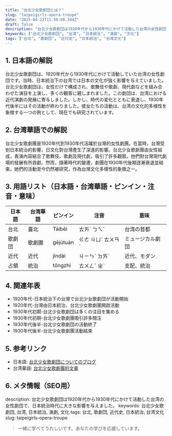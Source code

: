 ```yaml
---
title: "台北少女歌劇団とは？"
slug: "taipeigirls-opera-troupe"
date: "2025-04-22T11:50:08.344Z"
draft: false
description: "台北少女歌劇団は1920年代から1930年代にかけて活動した台湾の女性劇団で、日本統治時代に大きな影響を与えました。"
keywords: ["台北少女歌劇団", "台湾", "日本統治", "演劇", "文化"]
tags: ["台北", "歌劇団", "近代史", "日本統治", "台湾文化"]
---
```


## 1. 日本語の解説
台北少女歌劇団は、1920年代から1930年代にかけて活動していた台湾の女性劇団です。当時、日本統治下の台湾では日本の文化が強く影響を与えていました。台北少女歌劇団は、女性だけで構成され、歌舞伎や歌劇、現代劇などを組み合わせた演目を上演し、多くの観客に親しまれました。この劇団は、台湾における近代演劇の発展に寄与しました。しかし、時代の変化とともに衰退し、1930年代後半にはその活動が終わりました。彼女たちの活動は、台湾の文化的多様性を象徴する一つの例として、現在でも研究されています。

## 2. 台湾華語での解説  
台北少女歌劇團是1920年代到1930年代活躍於台灣的女性劇團。在當時，台灣受到日本統治的影響，日文化對台灣產生了深遠的影響。台北少女歌劇團由女性組成，表演內容結合了歌舞伎、歌劇及現代劇，吸引了許多觀眾。他們對台灣現代劇場的發展有所貢獻。然而，隨著時代的變遷，劇團在1930年代後期逐漸衰退並結束。她們的活動至今仍然被研究，作為台灣文化多樣性的象徵之一。

## 3. 用語リスト（日本語・台湾華語・ピンイン・注音・意味）

| 日本語     | 台湾華語     | ピンイン    | 注音       | 意味                     |
|------------|--------------|-------------|------------|--------------------------|
| 台北       | 臺北         | Táiběi      | ㄊㄞˊ ㄅㄟˇ | 台湾の首都               |
| 歌劇団     | 歌劇團       | gējùtuán    | ㄍㄜ ㄐㄩˋ ㄊㄨㄢˊ | ミュージカル劇団         |
| 近代       | 近代         | jìndài     | ㄐㄧㄣˋ ㄉㄞˋ | 近代、モダン             |
| 占領       | 統治         | tǒngzhì    | ㄊㄨㄥˇ ㄓˋ   | 支配、統治               |

## 4. 関連年表

- 1920年代-日本統治下の台灣で台北少女歌劇団が活動開始
- 1920年代-台灣由日本統治，台北少女歌劇團開啟活動
- 1930年代初期-台北少女歌劇団は多くの注目を集める
- 1930年代初期-台北少女歌劇團吸引許多關注
- 1930年代後半-台北少女歌劇団の活動終了
- 1930年代後半-台北少女歌劇團活動結束

## 5. 参考リンク  
- 日本語: [台北少女歌劇団についてのブログ](https://example-blog-japan.com)
- 台湾華語: [台北少女歌劇團的文章](https://example-blog-taiwan.com)

## 6. メタ情報（SEO用） 
description: 台北少女歌劇団は1920年代から1930年代にかけて活動した台湾の女性劇団で、日本統治時代に大きな影響を与えました。
keywords: 台北少女歌劇団, 台湾, 日本統治, 演劇, 文化
tags: 台北, 歌劇団, 近代史, 日本統治, 台湾文化
slug: taipeigirls-opera-troupe

>一緒に学べてうれしいです。あなたの学びを応援しています。